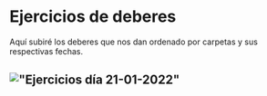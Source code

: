 # Ejercicios de deberes

Aquí subiré los deberes que nos dan ordenado por carpetas y sus respectivas fechas.

## !["Ejercicios día 21-01-2022"](https://github.com/SagittariusITG/CPP/tree/main/Deberes/Deberes%2021-01-2022)